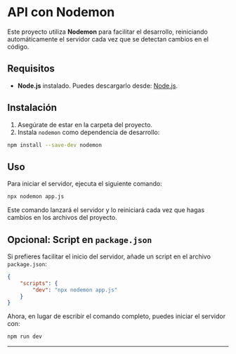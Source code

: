 # API con Nodemon

Este proyecto utiliza **Nodemon** para facilitar el desarrollo, reiniciando automáticamente el servidor cada vez que se detectan cambios en el código.

## Requisitos

- **Node.js** instalado. Puedes descargarlo desde: [Node.js](https://nodejs.org/).

## Instalación

1. Asegúrate de estar en la carpeta del proyecto.  
2. Instala `nodemon` como dependencia de desarrollo:

```bash
npm install --save-dev nodemon  
```

## Uso

Para iniciar el servidor, ejecuta el siguiente comando:

```bash
npx nodemon app.js  
```

Este comando lanzará el servidor y lo reiniciará cada vez que hagas cambios en los archivos del proyecto.

## Opcional: Script en `package.json`

Si prefieres facilitar el inicio del servidor, añade un script en el archivo `package.json`:

```json
{
    "scripts": {
        "dev": "npx nodemon app.js"
    }
}  
```

Ahora, en lugar de escribir el comando completo, puedes iniciar el servidor con:

```bash
npm run dev  
```
---
